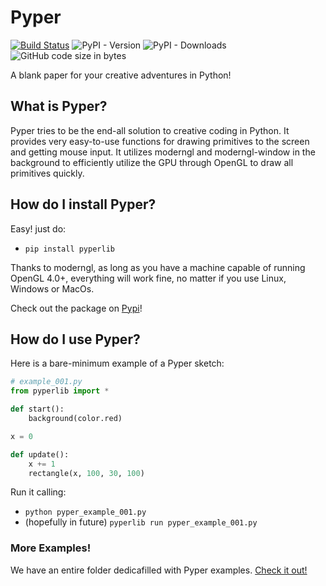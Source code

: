 # Pyper
[![Build Status](https://travis-ci.org/Canvim/Pyper.svg?branch=master)](https://travis-ci.org/Canvim/Pyper) ![PyPI - Version](https://img.shields.io/pypi/v/pyperlib.svg?logo=python&color=lightblue&label=Version) ![PyPI - Downloads](https://img.shields.io/pypi/dm/pyperlib?color=lightgreen&label=Downloads&logo=pypi) ![GitHub code size in bytes](https://img.shields.io/github/languages/code-size/Canvim/Pyper?color=purple&label=Size&logo=github)

A blank paper for your creative adventures in Python!

## What is Pyper?
Pyper tries to be the end-all solution to creative coding in Python. It provides very easy-to-use functions for drawing primitives to the screen and getting mouse input. It utilizes moderngl and moderngl-window in the background to efficiently utilize the GPU through OpenGL to draw all primitives quickly.

## How do I install Pyper?
Easy! just do:
* ```pip install pyperlib```

Thanks to moderngl, as long as you have a machine capable of running OpenGL 4.0+, everything will work fine, no matter if you use Linux, Windows or MacOs.

Check out the package on [Pypi](https://pypi.org/project/pyperlib/)!

## How do I use Pyper?
Here is a bare-minimum example of a Pyper sketch:

```python
# example_001.py
from pyperlib import *

def start():
    background(color.red)

x = 0

def update():
    x += 1
    rectangle(x, 100, 30, 100)
```

Run it calling:
* ```python pyper_example_001.py```
* (hopefully in future) ```pyperlib run pyper_example_001.py```

### More Examples!
We have an entire folder dedicafilled with Pyper examples. [Check it out!](https://github.com/Canvim/Pyper/tree/master/examples)